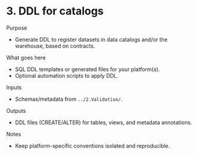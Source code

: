 # 3. DDL for catalogs

Purpose
- Generate DDL to register datasets in data catalogs and/or the warehouse, based on contracts.

What goes here
- SQL DDL templates or generated files for your platform(s).
- Optional automation scripts to apply DDL.

Inputs
- Schemas/metadata from `../2.Validation/`.

Outputs
- DDL files (CREATE/ALTER) for tables, views, and metadata annotations.

Notes
- Keep platform-specific conventions isolated and reproducible.
